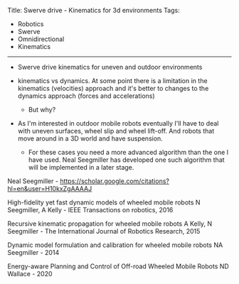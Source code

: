 Title: Swerve drive - Kinematics for 3d environments
Tags:

- Robotics
- Swerve
- Omnidirectional
- Kinematics

---

- Swerve drive kinematics for uneven and outdoor environments

- kinematics vs dynamics. At some point there is a limitation in the kinematics (velocities) approach
  and it's better to changes to the dynamics approach (forces and accelerations)
    + But why?

- As I'm interested in outdoor mobile robots eventually I'll have to deal with uneven surfaces,
  wheel slip and wheel lift-off. And robots that move around in a 3D world and have
  suspension.
    + For these cases you need a more advanced algorithm than the one I have used.
      Neal Seegmiller has developed one such algorithm that will be implemented
      in a later stage.

Neal Seegmiller   -  <https://scholar.google.com/citations?hl=en&user=H10kxZgAAAAJ>

High-fidelity yet fast dynamic models of wheeled mobile robots
N Seegmiller, A Kelly - IEEE Transactions on robotics, 2016

Recursive kinematic propagation for wheeled mobile robots
A Kelly, N Seegmiller - The International Journal of Robotics Research, 2015

Dynamic model formulation and calibration for wheeled mobile robots
NA Seegmiller - 2014

Energy-aware Planning and Control of Off-road Wheeled Mobile Robots
ND Wallace - 2020
